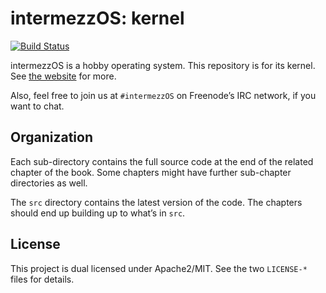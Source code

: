 # intermezzOS: kernel

[![Build Status](https://travis-ci.org/intermezzOS/kernel.svg?branch=master)](https://travis-ci.org/intermezzOS/kernel)

intermezzOS is a hobby operating system. This repository is for its kernel.
See [the website](http://intermezzos.github.io/) for more.

Also, feel free to join us at `#intermezzOS` on Freenode’s IRC network, if you
want to chat.

## Organization

Each sub-directory contains the full source code at the end of the related
chapter of the book. Some chapters might have further sub-chapter directories
as well.

The `src` directory contains the latest version of the code. The chapters
should end up building up to what’s in `src`.

## License

This project is dual licensed under Apache2/MIT. See the two `LICENSE-*` files
for details.

